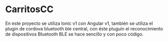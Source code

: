 # CarritosCC

En este proyecto se utiliza Ionic v1 con Angular v1, también se utiliza el plugin de cordova bluetooth ble central,
con éste pluguín el reconocimiento de dispositivos Bluetooth BLE se hace sencillo y con poco código.
